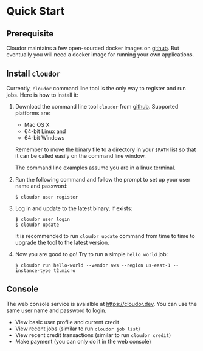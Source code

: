 # Quick Start

## Prerequisite

Cloudor maintains a few open-sourced docker images on [github](https://github.com/cloudor-io/dockers). 
But eventually you will need a docker image for running your own applications.

## Install `cloudor`

Currently, `cloudor` command line tool is the only way to register and run jobs. Here is how to install it:

1. Download the command line tool `cloudor` from [github](https://github.com/cloudor-io/cloudctl/releases/). Supported platforms are:
	* Mac OS X
	* 64-bit Linux and
	* 64-bit Windows
	
	Remember to move the binary file to a directory in your `$PATH` list so that it can be called easily on the command line window.
	
	The command line examples assume you are in a linux terminal.

2. Run the following command and follow the prompt to set up your user name and password:
	```
	$ cloudor user register
	```
3. Log in and update to the latest binary, if exists:
	```
	$ cloudor user login
	$ cloudor update
	```
	It is recommended to run `cloudor update` command from time to time to upgrade the tool to the latest version.

4. Now you are good to go! Try to run a simple `hello world` job:
	```
	$ cloudor run hello-world --vendor aws --region us-east-1 --instance-type t2.micro
	```

## Console

The web console service is avaialble at https://cloudor.dev. You can use the same user name and password to login.

* View basic user profile and current credit 
* View recent jobs (similar to run `cloudor job list`)
* View recent credit transactions (similar to run `cloudor credit`)
* Make payment (you can only do it in the web console)


## 
